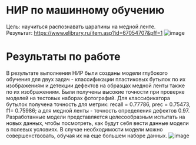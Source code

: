 # НИР по машинному обучению
> 

Цель: научиться распознавать царапины на медной ленте.    
Результат: https://www.elibrary.ru/item.asp?id=67054707&pff=1
![image](https://github.com/medwejonok/CNN_Copper/assets/112614413/d8b2dec2-dc4a-4b3b-b0c8-1388995afdad)

# Результаты по работе
В результате выполнения НИР были созданы модели глубокого обучения для двух задач - классификации пластиковых бутылок по их изображениям и детекции дефектов на образцах медной ленты также по их изображениям.
Были получены высокие точности при проверке моделей на тестовых наборах фотографий. Для классификатора бутылок получена точность для метрик: recall = 0.77786, prec = 0.75473, f1= 0.75986; а для медной ленты - точность определения дефектов 0.97. 
Разработанные модели представляется целесообразным испытать на новых данных, чтобы посмотреть, как будут себя вести данные модели в полевых условиях. В случае необходимости модели можно совершенствовать, обучая их на еще большем наборе данных.
![image](https://github.com/medwejonok/CNN_Copper/assets/112614413/df4dc5e6-8563-4108-9521-a4b864c95cb4)

